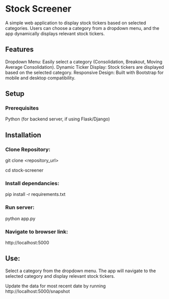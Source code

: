 # Stock Screener
A simple web application to display stock tickers based on selected categories. Users can choose a category from a dropdown menu, and the app dynamically displays relevant stock tickers.

## Features
Dropdown Menu: Easily select a category (Consolidation, Breakout, Moving Average Consolidation).
Dynamic Ticker Display: Stock tickers are displayed based on the selected category.
Responsive Design: Built with Bootstrap for mobile and desktop compatibility.

## Setup
### Prerequisites
Python (for backend server, if using Flask/Django)

## Installation
### Clone Repository:
git clone <repository_url>

cd stock-screener

### Install dependancies:
pip install -r requirements.txt

### Run server:
python app.py

### Navigate to browser link:
http://localhost:5000

## Use:
Select a category from the dropdown menu.
The app will navigate to the selected category and display relevant stock tickers.

Update the data for most recent date by running http://localhost:5000/snapshot
